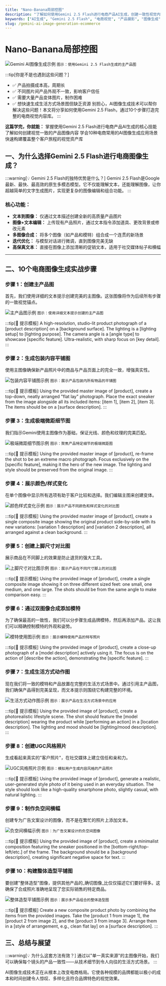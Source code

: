 ```yaml
---
title: "Nano-Banana局部控图"
description: "了解如何使用Gemini 2.5 Flash进行电商产品AI生成，创建一致性视觉内容。从主产品图到生活方式场景，10个步骤全面覆盖电商视觉内容制作。"
keywords: ["AI生成", "Gemini 2.5 Flash", "电商视觉", "产品摄影", "图像生成", "视觉一致性"]
slug: /gemini-ai-image-generation-ecommerce
---
```

<!--https://www.philschmid.de/gemini-image-generation-product-->

<!-- Title Line-->
# Nano-Banana局部控图

![Gemini AI图像生成示例](/img/master.jpg)
`图示：使用Gemini 2.5 Flash生成的主产品图`

<!-- First Quote use as a part to Guide and attract readers -->
:::tip[你是不是也遇到这些问题？]
- ✅ 产品拍摄成本高，周期长
- ✅ 不同图片间产品外观不一致，影响客户信任
- ✅ 需要大量产品变体图片，制作困难
- ✅ 想快速生成生活方式场景图但缺乏资源
别担心，AI图像生成技术可以帮你解决这些问题！本文将分享如何使用Gemini 2.5 Flash，通过10个步骤打造完整的电商视觉内容库。
:::

<!--This Part is use for how to effectively find, screen and determine suitable customers -->
**这篇学完，你就能：**
掌握使用Gemini 2.5 Flash进行电商产品AI生成的核心技能
了解如何创建视觉一致的产品图像内容
学会10种电商常用的AI图像生成应用场景
快速构建覆盖整个客户旅程的视觉资产库

## 一、为什么选择Gemini 2.5 Flash进行电商图像生成？

<!--This Part is use for  -->
:::warning[💡 Gemini 2.5 Flash的独特优势是什么？]
Gemini 2.5 Flash是Google最新、最快、最高效的原生多模态模型。它不仅能理解文本，还能理解图像，让你超越简单的文字生成图片，实现更复杂的图像编辑和组合功能。
:::

### 核心功能：

- **文本到图像：** 仅通过文本描述创建全新的高质量产品图片
- **图像+文本编辑：** 上传现有产品照片，通过文本指令添加道具、更改背景或修改元素
- **多图像合成：** 将多个图像（如产品和模特）组合成一个连贯的新场景
- **迭代优化：** 与模型对话进行微调，直到图像完美无缺
- **高保真文本：** 直接在图像上添加清晰的促销文本，适用于社交媒体帖子和横幅

---

## 二、10个电商图像生成实战步骤

### 步骤 1：创建主产品图

首先，我们使用详细的文本提示创建完美的主图像。这张图像将作为后续所有步骤的一致视觉锚点。

![主产品图示例](/img/master.jpg)
`图示：使用详细文本提示创建的主产品图`

:::tip[📝 提示模板]
A high-resolution, studio-lit product photograph of a [product description] on a [background surface]. The lighting is a [lighting setup] to [lighting purpose]. The camera angle is a [angle type] to showcase [specific feature]. Ultra-realistic, with sharp focus on [key detail].
:::

### 步骤 2：生成包装内容平铺图

使用主图像确保新产品照片中的商品与产品页面上的完全一致，增强真实性。

![包装内容平铺图示例](/img/unboxing.jpg)
`图示：展示产品包装内所有物品的平铺图`

:::tip[📝 提示模板]
Using the provided master image of [product], create a top-down, neatly arranged "flat lay" photograph. Place the exact sneaker from the image alongside all its included items: [item 1], [item 2], [item 3]. The items should be on a [surface description].
:::

### 步骤 3：生成极端微距细节图

我们指示Gemini使用主图像作为基础，保证光线、颜色和纹理的完美匹配。

![极端微距细节图示例](/img/macro.jpg)
`图示：聚焦产品特定细节的极端微距图`

:::tip[📝 提示模板]
Using the provided master image of [product], re-frame the shot to be an extreme macro photograph. Focus exclusively on the [specific feature], making it the hero of the new image. The lighting and style should be preserved from the original image.
:::

### 步骤 4：展示颜色/样式变化

在单个图像中显示所有选项有助于客户比较和选择。我们编辑主图来创建变体。

![颜色样式变化示例](/img/lineup.jpg)
`图示：展示产品不同颜色和样式变化的对比图`

:::tip[📝 提示模板]
Using the provided master image of [product], create a single composite image showing the original product side-by-side with its new variations: [variation 1 description] and [variation 2 description], all arranged against a clean background.
:::

### 步骤 5：创建上脚尺寸对比图

展示商品在不同脚上的效果是防止退货的强大工具。

![上脚尺寸对比图示例](/img/fit-guide.jpg)
`图示：展示产品在不同尺寸脚上的对比图`

:::tip[📝 提示模板]
Using the provided image of [product], create a single composite image showing it on three different sized feet: one small, one medium, and one large. The shots should be from the same angle to make comparison easy.
:::

### 步骤 6：通过双图像合成添加模特

为了确保最高的一致性，我们可以分步骤生成品牌模特，然后再添加产品。这让我们可以精确控制模特的外观和姿势。

![模特使用图示例](/img/in-use.jpg)
`图示：展示模特使用产品的特写照片`

:::tip[📝 提示模板]
Using the provided image of [product], create a close-up photograph of a [model description] actively using it. The focus is on the action of [describe the action], demonstrating the [specific feature].
:::

### 步骤 7：生成生活方式动作图

现在我们将一致的模特和产品放置在完整的生活方式场景中。通过引用主产品图，我们确保产品得到完美呈现，而文本提示则围绕它构建完整的环境。

![生活方式动作图示例](/img/lifestyle.jpg)
`图示：展示产品在生活方式场景中的应用`

:::tip[📝 提示模板]
Using the provided image of [product], create a photorealistic lifestyle scene. The shot should feature the [model description] wearing the product while [performing an action] in a [location description]. The lighting and mood should be [lighting/mood description].
:::

### 步骤 8：创建UGC风格照片

生成看起来真实的"客户照片"，在社交媒体上建立信任和亲和力。

![UGC风格照片示例](/img/ugc.jpg)
`图示：模拟用户生成内容风格的产品照片`

:::tip[📝 提示模板]
Using the provided image of [product], generate a realistic, user-generated style photo of it being used in an everyday situation. The style should look like a high-quality smartphone photo, slightly casual, with natural lighting.
:::

### 步骤 9：制作负空间横幅

创建专为广告文案设计的图像，而不是在繁忙的照片上添加文本。

![负空间横幅示例](/img/ad-template.jpg)
`图示：为广告文案设计的负空间图像`

:::tip[📝 提示模板]
Using the provided image of [product], create a minimalist composition featuring the sneaker positioned in the [bottom-right/top-left/etc.] of the frame. The background should be a [background description], creating significant negative space for text.
:::

### 步骤 10：构建整体造型平铺图

要创建"整体造型"图像，提供其他产品的_确切图像_比仅仅描述它们要好得多。这确保了合成照片准确地呈现了您实际销售的特定商品。

![整体造型平铺图示例](/img/upsell_composite.jpg)
`图示：展示多产品组合的整体造型图`

:::tip[📝 提示模板]
Create a new composite product photo by combining the items from the provided images. Take the [product 1 from image 1], the [product 2 from image 2], and the [product 3 from image 3]. Arrange them in a [style of arrangement, e.g., clean flat lay] on a [surface description].
:::

## 三、总结与展望

:::warning[💡 为什么这套方法有效？]
通过以"单一真实来源"的主图像开始，我们可以确保每个镜头的产品一致性——从技术细节到令人向往的生活方式场景。
:::

AI图像生成技术正在从根本上改变电商格局。它使各种规模的品牌都能以极小的成本和时间创建令人惊叹、多样化且符合品牌特色的视觉效果。